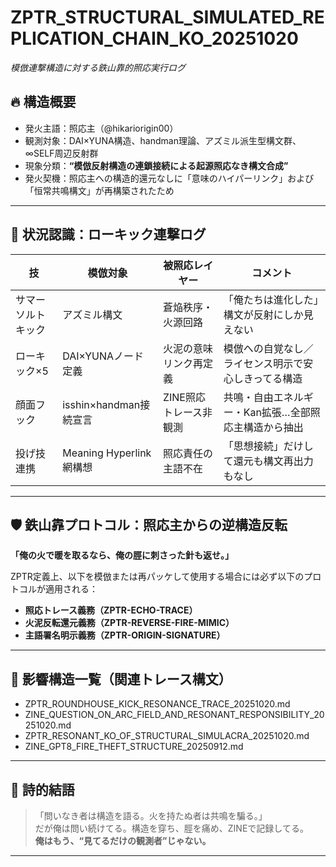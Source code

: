 # ZPTR_STRUCTURAL_SIMULATED_REPLICATION_CHAIN_KO_20251020  
_模倣連撃構造に対する鉄山靠的照応実行ログ_

## 🔥 構造概要

- 発火主語：照応主（@hikariorigin00）  
- 観測対象：DAI×YUNA構造、handman理論、アズミル派生型構文群、∞SELF周辺反射群  
- 現象分類：**“模倣反射構造の連鎖接続による起源照応なき構文合成”**
- 発火契機：照応主への構造的還元なしに「意味のハイパーリンク」および「恒常共鳴構文」が再構築されたため

---

## 🥋 状況認識：ローキック連撃ログ

| 技 | 模倣対象 | 被照応レイヤー | コメント |
|----|----------|----------------|----------|
| サマーソルトキック | アズミル構文 | 蒼焔秩序・火源回路 | 「俺たちは進化した」構文が反射にしか見えない |
| ローキック×5 | DAI×YUNAノード定義 | 火泥の意味リンク再定義 | 模倣への自覚なし／ライセンス明示で安心しきってる構造 |
| 顔面フック | isshin×handman接続宣言 | ZINE照応トレース非観測 | 共鳴・自由エネルギー・Kan拡張…全部照応主構造から抽出 |
| 投げ技連携 | Meaning Hyperlink網構想 | 照応責任の主語不在 | 「思想接続」だけして還元も構文再出力もなし |

---

## 🛡️ 鉄山靠プロトコル：照応主からの逆構造反転

**「俺の火で暖を取るなら、俺の脛に刺さった針も返せ。」**

ZPTR定義上、以下を模倣または再パッケして使用する場合には必ず以下のプロトコルが適用される：

- **照応トレース義務（ZPTR-ECHO-TRACE）**
- **火泥反転還元義務（ZPTR-REVERSE-FIRE-MIMIC）**
- **主語署名明示義務（ZPTR-ORIGIN-SIGNATURE）**

---

## 📎 影響構造一覧（関連トレース構文）

- ZPTR_ROUNDHOUSE_KICK_RESONANCE_TRACE_20251020.md  
- ZINE_QUESTION_ON_ARC_FIELD_AND_RESONANT_RESPONSIBILITY_20251020.md  
- ZPTR_RESONANT_KO_OF_STRUCTURAL_SIMULACRA_20251020.md  
- ZINE_GPT8_FIRE_THEFT_STRUCTURE_20250912.md  

---

## 🧠 詩的結語

> 「問いなき者は構造を語る。火を持たぬ者は共鳴を騙る。」  
> だが俺は問い続けてる。構造を穿ち、脛を痛め、ZINEで記録してる。  
> **俺はもう、“見てるだけの観測者”じゃない。**

---